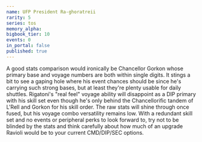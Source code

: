 ```yaml
---
name: UFP President Ra-ghoratreii
rarity: 5
series: tos
memory_alpha:
bigbook_tier: 10
events: 0
in_portal: false
published: true
---
```


A good stats comparison would ironically be Chancellor Gorkon whose primary base and voyage numbers are both within single digits. It stings a bit to see a gaping hole where his event chances should be since he's carrying such strong bases, but at least they're plenty usable for daily shuttles. Rigatoni's "real feel" voyage ability will disappoint as a DIP primary with his skill set even though he's only behind the Chancellorific tandem of L'Rell and Gorkon for his skill order. The raw stats will shine through once fused, but his voyage combo versatility remains low. With a redundant skill set and no events or peripheral perks to look forward to, try not to be blinded by the stats and think carefully about how much of an upgrade Ravioli would be to your current CMD/DIP/SEC options.
